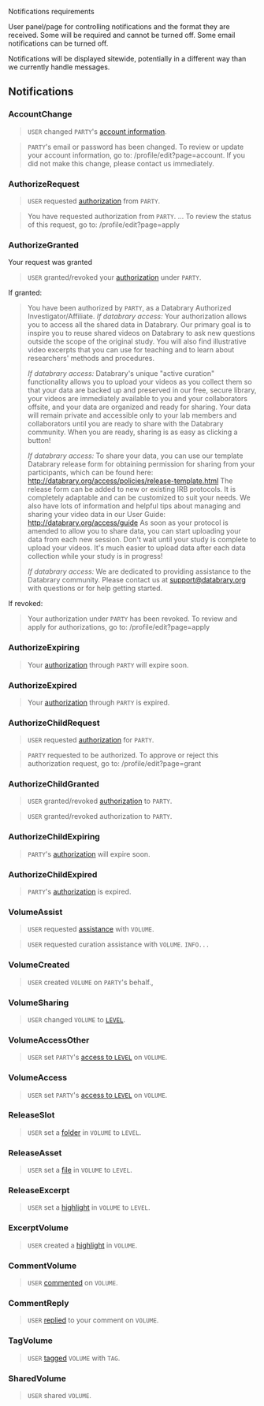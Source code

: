 Notifications requirements

User panel/page for controlling notifications and the format they are received. 
Some will be required and cannot be turned off. 
Some email notifications can be turned off.

Notifications will be displayed sitewide, potentially in a different way than we currently handle messages.

## Notifications

### AccountChange

> `USER` changed `PARTY`'s [account information](/profile/edit?page=account).

> `PARTY`'s email or password has been changed. To review or update your account information, go to: /profile/edit?page=account.
> If you did not make this change, please contact us immediately.

### AuthorizeRequest

> `USER` requested [authorization](/profile/edit?page=apply) from `PARTY`.

> You have requested authorization from `PARTY`. ... To review the status of this request, go to: /profile/edit?page=apply

### AuthorizeGranted

Your request was granted

> `USER` granted/revoked your [authorization](/profile/edit?page=apply) under `PARTY`.

If granted:

> You have been authorized by `PARTY`, as a Databrary Authorized Investigator/Affiliate.  *If databrary access:* Your authorization allows you to access all the shared data in Databrary. Our primary goal is to inspire you to reuse shared videos on Databrary to ask new questions outside the scope of the original study. You will also find illustrative video excerpts that you can use for teaching and to learn about researchers' methods and procedures.
>
> *If databrary access:* Databrary's unique "active curation" functionality allows you to upload your videos as you collect them so that your data are backed up and preserved in our free, secure library, your videos are immediately available to you and your collaborators offsite, and your data are organized and ready for sharing.  Your data will remain private and accessible only to your lab members and collaborators until you are ready to share with the Databrary community.  When you are ready, sharing is as easy as clicking a button!
>
> *If databrary access:* To share your data, you can use our template Databrary release form for obtaining permission for sharing from your participants, which can be found here: http://databrary.org/access/policies/release-template.html
> The release form can be added to new or existing IRB protocols. It is completely adaptable and can be customized to suit your needs. We also have lots of information and helpful tips about managing and sharing your video data in our User Guide: http://databrary.org/access/guide
> As soon as your protocol is amended to allow you to share data, you can start uploading your data from each new session. Don't wait until your study is complete to upload your videos. It's much easier to upload data after each data collection while your study is in progress!
>
> *If databrary access:* We are dedicated to providing assistance to the Databrary community. Please contact us at support@databrary.org with questions or for help getting started.

If revoked:

> Your authorization under `PARTY` has been revoked. To review and apply for authorizations, go to: /profile/edit?page=apply

### AuthorizeExpiring

> Your [authorization](/profile/edit?page=apply) through `PARTY` will expire soon.

>

### AuthorizeExpired

> Your [authorization](/profile/edit?page=apply) through `PARTY` is expired.

>

### AuthorizeChildRequest

> `USER` requested [authorization](/profile/edit?page=grant) for `PARTY`.

> `PARTY` requested to be authorized. To approve or reject this authorization request, go to: /profile/edit?page=grant

### AuthorizeChildGranted

> `USER` granted/revoked [authorization](/profile/edit?page=grant) to `PARTY`.

> `USER` granted/revoked authorization to `PARTY`.

### AuthorizeChildExpiring

> `PARTY`'s [authorization](/profile/edit?page=grant) will expire soon.

>

### AuthorizeChildExpired

> `PARTY`'s [authorization](/profile/edit?page=grant) is expired.

>

### VolumeAssist

> `USER` requested [assistance](/volume/1/edit?page=assist) with `VOLUME`.

> `USER` requested curation assistance with `VOLUME`.
> `INFO...`

### VolumeCreated

> `USER` created `VOLUME` on `PARTY`'s behalf.,

>

### VolumeSharing

> `USER` changed `VOLUME` to [`LEVEL`](/volume/1/edit?page=access).

>

### VolumeAccessOther

> `USER` set `PARTY`'s [access to `LEVEL`](/volume/1/edit?page=access) on `VOLUME`.

>

### VolumeAccess

> `USER` set `PARTY`'s [access to `LEVEL`](/volume/1/edit?page=access) on `VOLUME`.

>

### ReleaseSlot

> `USER` set a [folder](/volume/1/slot/1) in `VOLUME` to `LEVEL`.

>

### ReleaseAsset

> `USER` set a [file](/volume/1/slot/1?asset=1) in `VOLUME` to `LEVEL`.

>

### ReleaseExcerpt

> `USER` set a [highlight](/volume/1/slot/1?asset=1) in `VOLUME` to `LEVEL`.

>

### ExcerptVolume

> `USER` created a [highlight](/volume/1/slot/1?asset=1) in `VOLUME`.

>

### CommentVolume

> `USER` [commented](/volume/1/slot/1?comment=1) on `VOLUME`.

>

### CommentReply

> `USER` [replied](/volume/1/slot/1?comment=1) to your comment on `VOLUME`.

>

### TagVolume

> `USER` [tagged](/volume/1/slot/1?tag) `VOLUME` with `TAG`.

>

### SharedVolume

> `USER` shared `VOLUME`.

>

